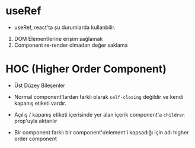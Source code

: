 # useRef

- useRef, react'ta şu durumlarda kullanbilir.

1. DOM Elementlerine erişim sağlamak
2. Component re-render olmadan değer saklama

# HOC (Higher Order Component)

- Üst Düzey Bileşenler

- Normal component'lardan farklı olarak `self-closing` değildir ve kendi kapanış etiketi vardır.

- Açılış / kapanış etiketi içerisinde yer alan içerik component'a `children` prop'uyla aktarılır

- Bir component farklı bir component'ı/element'i kapsadığı için adı higher order component

